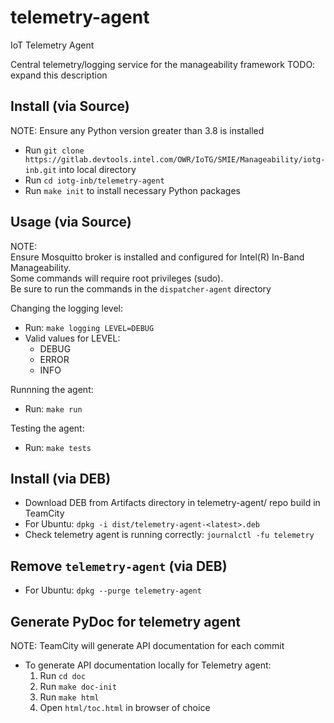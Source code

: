 # telemetry-agent

IoT Telemetry Agent

Central telemetry/logging service for the manageability framework
TODO: expand this description

## Install (via Source)
NOTE: Ensure any Python version greater than 3.8 is installed

- Run `git clone https://gitlab.devtools.intel.com/OWR/IoTG/SMIE/Manageability/iotg-inb.git` into local directory
- Run `cd iotg-inb/telemetry-agent`
- Run `make init` to install necessary Python packages

## Usage (via Source)
NOTE:  
Ensure Mosquitto broker is installed and configured for Intel(R) In-Band Manageability.  
Some commands will require root privileges (sudo).  
Be sure to run the commands in the `dispatcher-agent` directory

Changing the logging level:

- Run: `make logging LEVEL=DEBUG`
- Valid values for LEVEL:
  - DEBUG
  - ERROR
  - INFO

Runnning the agent:

- Run: `make run`

Testing the agent:

- Run: `make tests`

## Install (via DEB)

- Download DEB from Artifacts directory in telemetry-agent/ repo build in TeamCity
- For Ubuntu: `dpkg -i dist/telemetry-agent-<latest>.deb`
- Check telemetry agent is running correctly: `journalctl -fu telemetry`

## Remove `telemetry-agent` (via DEB)
- For Ubuntu: `dpkg --purge telemetry-agent`

## Generate PyDoc for telemetry agent
NOTE: TeamCity will generate API documentation for each commit

- To generate API documentation locally for Telemetry agent:
  1. Run `cd doc`
  2. Run `make doc-init`
  3. Run `make html`
  4. Open `html/toc.html` in browser of choice
